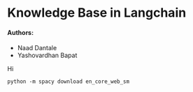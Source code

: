 # Knowledge Base in Langchain 

#### Authors:
- Naad Dantale 
- Yashovardhan Bapat

Hi

```python -m spacy download en_core_web_sm```  
